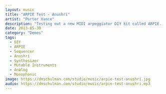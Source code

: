 ```yaml
---
layout: music
title: "ARPIE Test - Anushri"
artist: "Porter Vance"
description: "Testing out a new MIDI arpeggiator DIY kit called ARPIE. The arp is sequencing the Mutable Instruments Anushri."
date: 2013-05-30
category: "Demos"
tags: 
  - DIY
  - ARPIE
  - Sequencer
  - Anushri
  - Synthesizer
  - Mutable Instruments
  - Analog
  - Monophonic
image: https://dmschulman.com/studio/music/arpie-test-anushri.jpg
audio: https://dmschulman.com/studio/music/arpie-test-anushri.mp3
---
```

